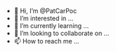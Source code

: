 - 👋 Hi, I’m @PatCarPoc
- 👀 I’m interested in ...
- 🌱 I’m currently learning ...
- 💞️ I’m looking to collaborate on ...
- 📫 How to reach me ...

<!---
PatCarPoc/PatCarPoc is a ✨ special ✨ repository because its `README.md` (this file) appears on your GitHub profile.
You can click the Preview link to take a look at your changes.
--->
